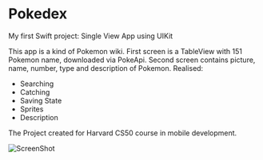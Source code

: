 # Pokedex
My first Swift project: Single View App using UIKit

This app is a kind of Pokemon wiki. 
First screen is a TableView with 151 Pokemon name, downloaded via PokeApi.
Second screen contains picture, name, number, type and description of Pokemon.
Realised:
- Searching
- Catching
- Saving State
- Sprites
- Description

The Project created for Harvard CS50 course in mobile development.

![ScreenShot](screenRecord.gif)
